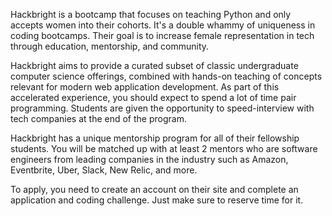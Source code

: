 Hackbright is a bootcamp that focuses on teaching Python and only accepts 
women into their cohorts. It's a double whammy of uniqueness in coding 
bootcamps. Their goal is to increase female representation in tech through 
education, mentorship, and community.

Hackbright aims to provide a curated subset of classic undergraduate computer 
science offerings, combined with hands-on teaching of concepts relevant for 
modern web application development. As part of this accelerated experience, you 
should expect to spend a lot of time pair programming. Students are given the 
opportunity to speed-interview with tech companies at the end of the program. 

Hackbright has a unique mentorship program for all of their fellowship 
students. You will be matched up with at least 2 mentors who are software 
engineers from leading companies in the industry such as Amazon, Eventbrite, 
Uber, Slack, New Relic, and more.

To apply, you need to create an account on their site and complete an 
application and coding challenge. Just make sure to reserve time for it.
